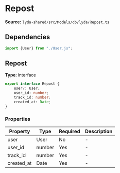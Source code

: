 # Repost

**Source:** `lyda-shared/src/Models/db/lyda/Repost.ts`

## Dependencies

```typescript
import {User} from "./User.js";
```

## Repost

**Type:** interface

```typescript
export interface Repost {
    user?: User;
    user_id: number;
    track_id: number;
    created_at: Date;
}
```

### Properties

| Property | Type | Required | Description |
|----------|------|----------|-------------|
| user | U​s​e​r | No | - |
| user_id | number | Yes | - |
| track_id | number | Yes | - |
| created_at | D​a​t​e | Yes | - |

